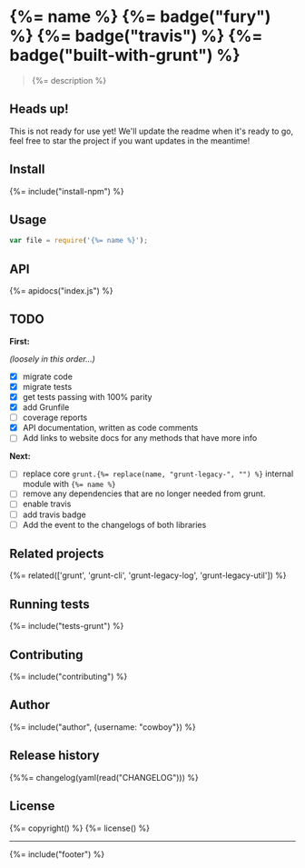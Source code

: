 # {%= name %} {%= badge("fury") %}  {%= badge("travis") %} {%= badge("built-with-grunt") %}

> {%= description %}

## Heads up! 

This is not ready for use yet! We'll update the readme when it's ready to go, feel free to star the project if you want updates in the meantime!

## Install
{%= include("install-npm") %}

## Usage

```js
var file = require('{%= name %}');
```

## API
{%= apidocs("index.js") %}

## TODO

**First:**

_(loosely in this order...)_

- [x] migrate code
- [x] migrate tests
- [x] get tests passing with 100% parity
- [x] add Grunfile
- [ ] coverage reports
- [x] API documentation, written as code comments
- [ ] Add links to website docs for any methods that have more info

**Next:**

- [ ] replace core `grunt.{%= replace(name, "grunt-legacy-", "") %}` internal module with `{%= name %} `
- [ ] remove any dependencies that are no longer needed from grunt.
- [ ] enable travis
- [ ] add travis badge
- [ ] Add the event to the changelogs of both libraries

## Related projects
{%= related(['grunt', 'grunt-cli', 'grunt-legacy-log', 'grunt-legacy-util']) %}

<!--strip
After all modules are published to npm:
 1. delete the above `related` helper
 2. uncomment the one below 
 3. remove the extra `%` after the first delimiter
 4. run `verb` 
-->

<!--strip {%%= related([
  'grunt-legacy-config',
  'grunt-legacy-event',
  'grunt-legacy-fail',
  'grunt-legacy-file',
  'grunt-legacy-log',
  'grunt-legacy-option',
  'grunt-legacy-template',
  'grunt-legacy-util'
]) %} -->

## Running tests
{%= include("tests-grunt") %}

## Contributing
{%= include("contributing") %}

## Author
{%= include("author", {username: "cowboy"}) %}

## Release history
{%%= changelog(yaml(read("CHANGELOG"))) %}

## License
{%= copyright() %}
{%= license() %}

***

{%= include("footer") %}
